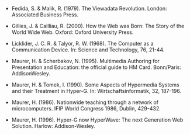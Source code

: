 <!-- filename: 99_Literatur.md -->
<!-- title: Literatur -->

- Fedida, S. & Malik, R. (1979). The Viewadata Revolution. London: Associated Business Press.

- Gillies, J. & Cailliau, R. (2000). How the Web was Born: The Story of the World Wide Web. Oxford: Oxford University Press.

- Licklider, J. C. R. & Talyor, R. W. (1968). The Computer as a Communication Device. In: Science and Technology, 76, 21-44.

- Maurer, H. & Scherbakov, N. (1995). Multimedia Authoring for Presentation and Education: the official guide to HM Card. Bonn/Paris: AddisonWesley.

- Maurer, H. & Tomek, I. (1990). Some Aspects of Hypermedia Systems and their Treatment in Hyper-G. In: Wirtschaftsinformatik, 32, 187-196.

- Maurer, H. (1986). Nationwide teaching through a network of microcomputers. IFIP World Congress 1986, Dublin, 429-432.

- Maurer, H. (1996). Hyper-G now HyperWave: The next Generation Web Solution. Harlow: Addison-Wesley.
